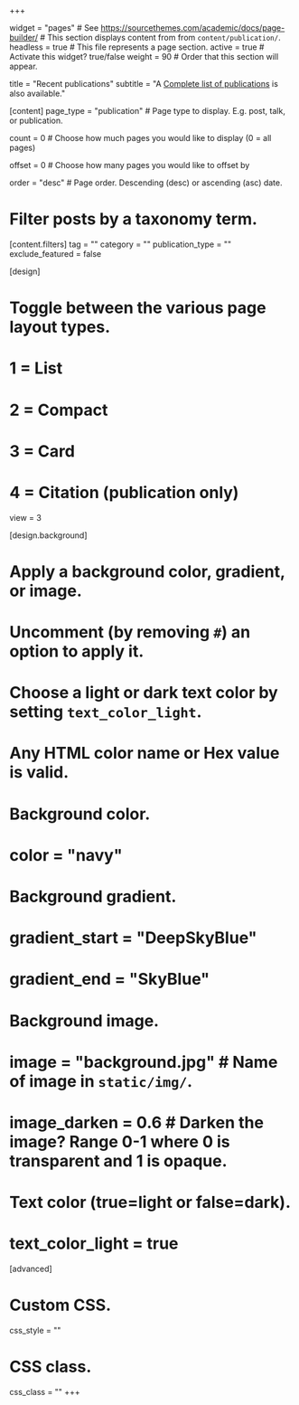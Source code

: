 +++

widget = "pages"  # See https://sourcethemes.com/academic/docs/page-builder/ # This section displays content from from `content/publication/`.
headless = true  # This file represents a page section.
active = true  # Activate this widget? true/false
weight = 90  # Order that this section will appear.

title = "Recent publications"
subtitle = "A [Complete list of publications](uploads/Public_Outreach_Marta_Victoria.pdf) is also available."

[content]
  page_type = "publication"  # Page type to display. E.g. post, talk, or publication.
  
  count = 0 # Choose how much pages you would like to display (0 = all pages)
  
  offset = 0  # Choose how many pages you would like to offset by
  
  order = "desc" # Page order. Descending (desc) or ascending (asc) date.

  # Filter posts by a taxonomy term.
  [content.filters]
    tag = ""
    category = ""
    publication_type = ""
    exclude_featured = false
  
[design]
  # Toggle between the various page layout types.
  #   1 = List
  #   2 = Compact
  #   3 = Card
  #   4 = Citation (publication only)
  view = 3
  
[design.background]
  # Apply a background color, gradient, or image.
  #   Uncomment (by removing `#`) an option to apply it.
  #   Choose a light or dark text color by setting `text_color_light`.
  #   Any HTML color name or Hex value is valid.
    
  # Background color.
  # color = "navy"
  
  # Background gradient.
  # gradient_start = "DeepSkyBlue"
  # gradient_end = "SkyBlue"
  
  # Background image.
  # image = "background.jpg"  # Name of image in `static/img/`.
  # image_darken = 0.6  # Darken the image? Range 0-1 where 0 is transparent and 1 is opaque.

  # Text color (true=light or false=dark).
  # text_color_light = true  
  
[advanced]
 # Custom CSS. 
 css_style = ""
 
 # CSS class.
 css_class = ""
+++

